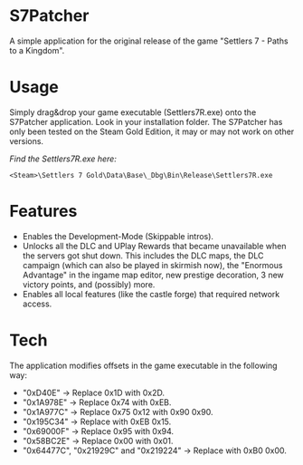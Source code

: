 # S7Patcher
A simple application for the original release of the game "Settlers 7 - Paths to a Kingdom".

# Usage
Simply drag&drop your game executable (Settlers7R.exe) onto the S7Patcher application. Look in your installation folder. The S7Patcher has only been tested on the Steam Gold Edition, it may or may not work on other versions.

*Find the Settlers7R.exe here:* 
```
<Steam>\Settlers 7 Gold\Data\Base\_Dbg\Bin\Release\Settlers7R.exe
```

# Features
- Enables the Development-Mode (Skippable intros).
- Unlocks all the DLC and UPlay Rewards that became unavailable when the servers got shut down. This includes the DLC maps, the DLC campaign (which can also be played in skirmish now), the "Enormous Advantage" in the ingame map editor, new prestige decoration, 3 new victory points, and (possibly) more.
- Enables all local features (like the castle forge) that required network access.

# Tech
The application modifies offsets in the game executable in the following way:
- "0xD40E" -> Replace 0x1D with 0x2D.
- "0x1A978E" -> Replace 0x74 with 0xEB.
- "0x1A977C" -> Replace 0x75 0x12 with 0x90 0x90.
- "0x195C34" -> Replace with 0xEB 0x15.
- "0x69000F" -> Replace 0x95 with 0x94.
- "0x58BC2E" -> Replace 0x00 with 0x01.
- "0x64477C", "0x21929C" and "0x219224" -> Replace with 0xB0 0x00.
